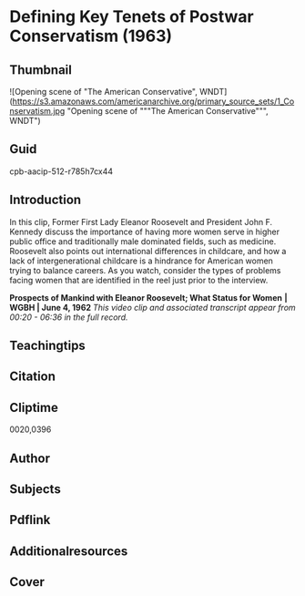 # Defining Key Tenets of Postwar Conservatism (1963)

## Thumbnail

![Opening scene of "The American Conservative", WNDT](https://s3.amazonaws.com/americanarchive.org/primary_source_sets/1_Conservatism.jpg "Opening scene of """The American Conservative""", WNDT")


## Guid
cpb-aacip-512-r785h7cx44

## Introduction

In this clip, Former First Lady Eleanor Roosevelt and President John F. Kennedy discuss the importance of having more women serve in higher public office and traditionally male dominated fields, such as medicine. Roosevelt also points out international differences in childcare, and how a lack of intergenerational childcare is a hindrance for American women trying to balance careers. As you watch, consider the types of problems facing women that are identified in the reel just prior to the interview. 

<b>Prospects of Mankind with Eleanor Roosevelt; What Status for Women</b>
<b>| WGBH | June 4, 1962 </b>
<i>This video clip and associated transcript appear from 00:20 - 06:36 in the full record.</i>

## Teachingtips

## Citation

## Cliptime

0020,0396

## Author
## Subjects
## Pdflink
## Additionalresources
## Cover


